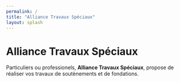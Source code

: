 ```yaml
---
permalink: /
title: "Alliance Travaux Spéciaux"
layout: splash
---
```

# Alliance Travaux Spéciaux

Particuliers ou professionels, **Alliance Travaux Spéciaux**, propose de réaliser vos travaux de soutènements et de fondations.
